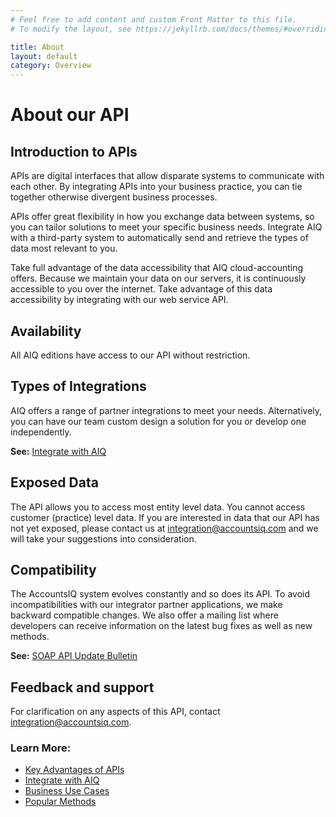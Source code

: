 ```yaml
---
# Feel free to add content and custom Front Matter to this file.
# To modify the layout, see https://jekyllrb.com/docs/themes/#overriding-theme-defaults

title: About
layout: default
category: Overview
---
```


# About our API

## Introduction to APIs
APIs are digital interfaces that allow disparate systems to communicate with each other. By integrating APIs into your business practice, you can tie together otherwise divergent business processes.

APIs offer great flexibility in how you exchange data between systems, so you can tailor solutions to meet your specific business needs. Integrate AIQ with a third-party system to automatically send and retrieve the types of data most relevant to you.

Take full advantage of the data accessibility that AIQ cloud-accounting offers. Because we maintain your data on our servers, it is continuously accessible to you over the internet. Take advantage of this data accessibility by integrating with our web service API.

## Availability
All AIQ editions have access to our API without restriction. 

## Types of Integrations
AIQ offers a range of partner integrations to meet your needs. Alternatively, you can have our team custom design a solution for you or develop one independently.

**See:** [Integrate with AIQ](/AIQ-Wiki/integration.html)

## Exposed Data
The API allows you to access most entity level data. You cannot access customer (practice) level data.
If you are interested in data that our API has not yet exposed, please contact us at [integration@accountsiq.com](mailto:integration@accountsiq.com) and we will take your suggestions into consideration.

## Compatibility 
The AccountsIQ system evolves constantly and so does its API. To avoid incompatibilities with our integrator partner applications, we make backward compatible changes. We also offer a mailing list where developers can receive information on the latest bug fixes as well as new methods.

**See:** [SOAP API Update Bulletin](https://github.com/accountsIQ/API-Wiki/wiki/AccountsIQ-SOAP-API-Update-Bulletins)

## Feedback and support
For clarification on any aspects of this API, contact [integration@accountsiq.com](mailto:integration@accountsiq.com).

### Learn More:
- [Key Advantages of APIs](/AIQ-Wiki/advantages.html)
- [Integrate with AIQ](/AIQ-Wiki/integration.html)
- [Business Use Cases](/AIQ-Wiki/usecases.html)
- [Popular Methods](/AIQ-Wiki/datatypes.html)



